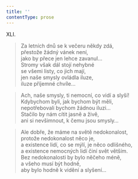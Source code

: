 ```yaml
---
title: ''
contentType: prose
---
```


XLI.

> Za letních dnů se k večeru někdy zdá,  
> přestože žádný vánek není,  
> jako by přece jen lehce zavanul…  
> Stromy však dál stojí nehybné  
> se všemi listy, co jich mají,  
> jen naše smysly ovládla iluze,  
> iluze příjemné chvíle…

> Ach, naše smysly, ti nemocní, co vidí a slyší!  
> Kdybychom byli, jak bychom být měli,  
> nepotřebovali bychom žádnou iluzi…  
> Stačilo by nám cítit jasně a živě,  
> ani si nevšimnout, k čemu jsou smysly…

> Ale dobře, že máme na světě nedokonalost,  
> protože nedokonalost něco je,  
> a existence lidí, co se mýlí, je něco odlišného,  
> a existence nemocných lidí činí svět větším.  
> Bez nedokonalosti by bylo něčeho méně,  
> a všeho musí být hodně,  
> aby bylo hodně k vidění a slyšení…
